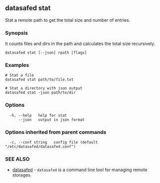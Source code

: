 ## datasafed stat

Stat a remote path to get the total size and number of entries.

### Synopsis

It counts files and dirs in the path and calculates the total size recursively.

```
datasafed stat [--json] rpath [flags]
```

### Examples

```
# Stat a file
datasafed stat path/to/file.txt

# Stat a directory with json output
datasafed stat -json path/to/dir
```

### Options

```
  -h, --help   help for stat
      --json   output in json format
```

### Options inherited from parent commands

```
  -c, --conf string   config file (default "/etc/datasafed/datasafed.conf")
```

### SEE ALSO

* [datasafed](datasafed.md)	 - `datasafed` is a command line tool for managing remote storages.

